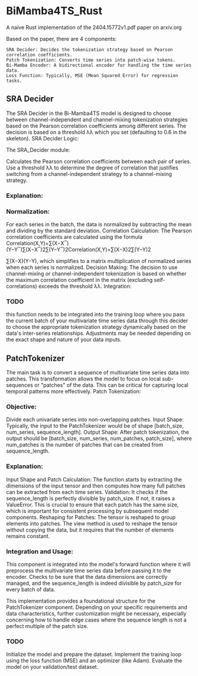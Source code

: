 # BiMamba4TS_Rust
A naive Rust implementation of the 2404.15772v1.pdf paper on arxiv.org

Based on the paper, there are 4 components:

    SRA Decider: Decides the tokenization strategy based on Pearson correlation coefficients.
    Patch Tokenization: Converts time series into patch-wise tokens.
    Bi-Mamba Encoder: A bidirectional encoder for handling the time series data.
    Loss Function: Typically, MSE (Mean Squared Error) for regression tasks.

## SRA Decider

The SRA Decider in the Bi-Mamba4TS model is designed to choose between channel-independent and channel-mixing tokenization strategies based on the Pearson correlation coefficients among different series. The decision is based on a threshold λλ which you set (defaulting to 0.6 in the skeleton).
SRA Decider Logic:

The SRA_Decider module:

Calculates the Pearson correlation coefficients between each pair of series. Use a threshold λλ to determine the degree of correlation that justifies switching from a channel-independent strategy to a channel-mixing strategy.
### Explanation:

### Normalization: 
For each series in the batch, the data is normalized by subtracting the mean and dividing by the standard deviation. Correlation Calculation: The Pearson correlation coefficients are calculated using the formula Correlation(X,Y)=∑(X−X‾)(Y−Y‾)∑(X−X‾)2∑(Y−Y‾)2Correlation(X,Y)=∑(X−X)2∑(Y−Y)2

​∑(X−X)(Y−Y)​, which simplifies to a matrix multiplication of normalized series when each series is normalized. Decision Making: The decision to use channel-mixing or channel-independent tokenization is based on whether the maximum correlation coefficient in the matrix (excluding self-correlations) exceeds the threshold λλ.
Integration:

### TODO 
this function needs to be integrated into the training loop where you pass the current batch of your multivariate time series data through this decider to choose the appropriate tokenization strategy dynamically based on the data's inter-series relationships. Adjustments may be needed depending on the exact shape and nature of your data inputs.

## PatchTokenizer

The main task is to convert a sequence of multivariate time series data into patches. This transformation allows the model to focus on local sub-sequences or "patches" of the data. This can be critical for capturing local temporal patterns more effectively. Patch Tokenization:
### Objective: 
Divide each univariate series into non-overlapping patches. Input Shape: Typically, the input to the PatchTokenizer would be of shape [batch_size, num_series, sequence_length]. Output Shape: After patch tokenization, the output should be [batch_size, num_series, num_patches, patch_size], where num_patches is the number of patches that can be created from sequence_length.
### Explanation:
Input Shape and Patch Calculation: The function starts by extracting the dimensions of the input tensor and then computes how many full patches can be extracted from each time series. Validation: It checks if the sequence_length is perfectly divisible by patch_size. If not, it raises a ValueError. This is crucial to ensure that each patch has the same size, which is important for consistent processing by subsequent model components. Reshaping for Patches: The tensor is reshaped to group elements into patches. The view method is used to reshape the tensor without copying the data, but it requires that the number of elements remains constant.
### Integration and Usage:
This component is integrated into the model's forward function where it will preprocess the multivariate time series data before passing it to the encoder. Checks to be sure that the data dimensions are correctly managed, and the sequence_length is indeed divisible by patch_size for every batch of data.

This implementation provides a foundational structure for the PatchTokenizer component. Depending on your specific requirements and data characteristics, further customization might be necessary, especially concerning how to handle edge cases where the sequence length is not a perfect multiple of the patch size.
### TODO
Initialize the model and prepare the dataset. Implement the training loop using the loss function (MSE) and an optimizer (like Adam). Evaluate the model on your validation/test dataset.

